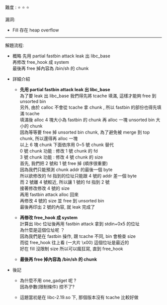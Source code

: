   難度 :  :star: :star: :star: 
  
  漏洞:

  - Fill 存在 heap overflow <br>
       
           
   ---
  
  解題流程:
           
 * 概略 
           先用 partial fastbin attack leak 出 libc_base <br>
           再修改 free_hook 成 system <br>
          最後再 free 掉內容為 /bin/sh 的 chunk <br>
  
 * 詳細介紹
   * <b>先用 partial fastbin attack leak 出 libc_base</b><br>
     為了要 leak 出 libc_base 我們得先將 tcache 填滿, 這樣才能夠 free 到 unsorted bin<br>
     另外, 由於 calloc 不會從 tcache 拿 chunk , 所以 fastbin 的部份也得先填滿 tcache<br>
     填滿後 alloc 4 塊大小為 fastbin 的 chunk 再 alloc 一塊 unsorted bin 大小的 chunk<br>
     因為等等要 free 掉 unsorted bin chunk, 為了避免被 merge 到 top chunk, 所以還得再 alloc 一塊<br>
     以上 6 塊 chunk 下面依序用 0~5 號 chunk 替代<br>
     0 號 chunk 功能 : 修改 1 號 chunk 的 fd<br>
     3 號 chunk 功能 : 修改 4 號 chunk 的 size<br>
     首先, 我們把 2 號和 1 號 free 掉 (順序很重要)<br>
     因為我們只能預測 chunk addr 的最後一個 byte<br>
     所以欲修改的 fd 指到的位址只能跟 4 號的 addr 差一個 byte<br>
     而 2 號離 4 號較近, 所以讓 1 號的 fd 指到 2 號<br>
     接著修改修改 4 號的 size<br>
     再用 fastbin attack alloc 回來<br>
     再修改 4 號的 size 並 free 到 unsorted bin<br>
     最後再印出 2 號的內容, 就 leak 完成了<br>
     
   * <b>再修改 free_hook 成 system</b><br>
計算出 libc 位址後再用 fastbin attack 拿到 stdin+0x5 的位址<br>
為什麼是這個位址呢 ？<br>
因為我們是在 fastbin 操作, 跟 tcache 不同, bin 會檢查 size<br>
而從 free_hook 往上看 (一大片 \x00) 這個位址是最近的<br>
好在 fill 沒限制 size 所以可以瘋狂寫, 直到 free_hook<br>

   * <b> 最後再 free 掉內容為 /bin/sh 的 chunk</b>

* 後記
  * 為什麼不用 one_gadget 呢 ?<br>
因為參數(限制條件) 控不了?

  * 這題當初是在 libc-2.19.so 下, 那個版本沒有 tcache 比較好做
     

